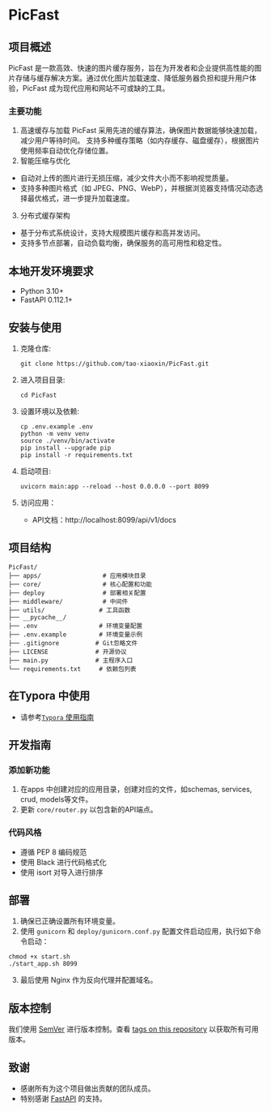 # PicFast

## 项目概述

PicFast 是一款高效、快速的图片缓存服务，旨在为开发者和企业提供高性能的图片存储与缓存解决方案。通过优化图片加载速度、降低服务器负担和提升用户体验，PicFast
成为现代应用和网站不可或缺的工具。

### 主要功能

1. 高速缓存与加载
   PicFast 采用先进的缓存算法，确保图片数据能够快速加载，减少用户等待时间。
   支持多种缓存策略（如内存缓存、磁盘缓存），根据图片使用频率自动优化存储位置。
2. 智能压缩与优化

+ 自动对上传的图片进行无损压缩，减少文件大小而不影响视觉质量。
+ 支持多种图片格式（如 JPEG、PNG、WebP），并根据浏览器支持情况动态选择最优格式，进一步提升加载速度。

3. 分布式缓存架构

+ 基于分布式系统设计，支持大规模图片缓存和高并发访问。
+ 支持多节点部署，自动负载均衡，确保服务的高可用性和稳定性。

## 本地开发环境要求

* Python 3.10+
* FastAPI 0.112.1+

## 安装与使用

1. 克隆仓库:
   ```
   git clone https://github.com/tao-xiaoxin/PicFast.git
   ```

2. 进入项目目录:
   ```
   cd PicFast
   ```
3. 设置环境以及依赖:
   ```
   cp .env.example .env
   python -m venv venv 
   source ./venv/bin/activate
   pip install --upgrade pip
   pip install -r requirements.txt
   ```
4. 启动项目:
   ```
   uvicorn main:app --reload --host 0.0.0.0 --port 8099
   ```
5. 访问应用：
    - API文档：http://localhost:8099/api/v1/docs

## 项目结构

```
PicFast/
├── apps/                 # 应用模块目录
├── core/                 # 核心配置和功能
├── deploy                # 部署相关配置
├── middleware/           # 中间件
├── utils/               # 工具函数
├── __pycache__/
├── .env                 # 环境变量配置
├── .env.example         # 环境变量示例
├── .gitignore          # Git忽略文件
├── LICENSE             # 开源协议
├── main.py             # 主程序入口
└── requirements.txt     # 依赖包列表
```

## 在Typora 中使用

+ 请参考[`Typora` 使用指南](docs/typora/README.md)

## 开发指南

### 添加新功能

1. 在apps 中创建对应的应用目录，创建对应的文件，如schemas, services, crud, models等文件。
2. 更新 `core/router.py` 以包含新的API端点。

### 代码风格

- 遵循 PEP 8 编码规范
- 使用 Black 进行代码格式化
- 使用 isort 对导入进行排序

## 部署

1. 确保已正确设置所有环境变量。
2. 使用 `gunicorn` 和 `deploy/gunicorn.conf.py` 配置文件启动应用，执行如下命令启动：

```
chmod +x start.sh
./start_app.sh 8099
```

3. 最后使用 Nginx 作为反向代理并配置域名。

## 版本控制

我们使用 [SemVer](http://semver.org/)
进行版本控制。查看 [tags on this repository](https://github.com/tao-xiaoxin/PicFast/-/tags) 以获取所有可用版本。

## 致谢

* 感谢所有为这个项目做出贡献的团队成员。
* 特别感谢 [FastAPI](https://fastapi.tiangolo.com/) 的支持。
